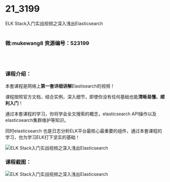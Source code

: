 # 21_3199
ELK Stack入门实战视频之深入浅出Elasticsearch
<br/></br>
<h3>微:mukewang8 资源编号：523199</h3>
<br/></br>
<h3>课程介绍：</h3>
<p>本套课程是网络上<strong>第一套</strong><strong>详细讲解</strong>Elastisearch的视频！</p>
<p>课程按照官方文档，结合实例，深入细节，即使你没有任何基础也能<strong>清晰易懂、顺利入门</strong>！</p>
<p>通过本套课程的学习，你将学会全文搜索的概念，elasticsearch API操作以及elasticsearch集群维护等知识。</p>
<p>同时elasticsearch 也是日志分析ELK平台最核心最重要的组件，通过本套课程的学习，也为学习ELK打下坚实的基础！</p>
<p><img src="https://www.ko996.com/wp-content/uploads/img/2018/07/1-43-300x176.png" alt="ELK Stack入门实战视频之深入浅出Elasticsearch"></p>
<h3>课程截图：</h3>
<p><img src="https://www.ko996.com/wp-content/uploads/img/2018/07/2-50.png" alt="ELK Stack入门实战视频之深入浅出Elasticsearch"></p>

